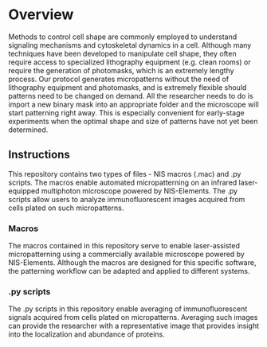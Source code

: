 # Overview

Methods to control cell shape are commonly employed to understand signaling mechanisms and cytoskeletal dynamics in a cell. Although many techniques have been developed to manipulate cell shape, they often require access to specialized lithography equipment (e.g. clean rooms) or require the generation of photomasks, which is an extremely lengthy process. Our protocol generates micropatterns without the need of lithography equipment and photomasks, and is extremely flexible should patterns need to be changed on demand. All the researcher needs to do is import a new binary mask into an appropriate folder and the microscope will start patterning right away. This is especially convenient for early-stage experiments when the optimal shape and size of patterns have not yet been determined.

## Instructions

This repository contains two types of files - NIS macros (.mac) and .py scripts. The macros enable automated micropatterning on an infrared laser-equipped multiphoton microscope powered by NIS-Elements. The .py scripts allow users to analyze immunofluorescent images acquired from cells plated on such micropatterns.

### Macros

The macros contained in this repository serve to enable laser-assisted micropatterning using a commercially available microscope powered by NIS-Elements. Although the macros are designed for this specific software, the patterning workflow can be adapted and applied to different systems. 

### .py scripts

The .py scripts in this repository enable averaging of immunofluorescent signals acquired from cells plated on micropatterns. Averaging such images can provide the researcher with a representative image that provides insight into the localization and abundance of proteins. 
